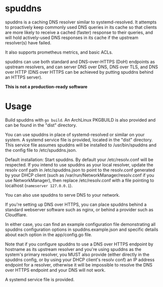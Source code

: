 spuddns
============

spuddns is a caching DNS resolver similar to systemd-resolved.
It attempts to proactively keep commonly used DNS queries in its cache
so that clients are more likely to receive a cached (faster) response
to their queries, and will hold actively-used DNS responses in its cache if the upstream resolver(s) have failed.

It also supports prometheus metrics, and basic ACLs.

spuddns can use both standard and DNS-over-HTTPS (DoH) endpoints as 
upstream resolvers, and can server DNS over DNS, DNS over TLS, and DNS
over HTTP (DNS over HTTPS can be achieved by putting spuddns behind an
HTTPS server).

**This is not a production-ready software**


Usage
============

Build spuddns with `go build`. An ArchLinux PKGBUILD is also provided
and can be found in the "dist" directory.

You can use spuddns in place of systemd-resolved or similar on your system. A systemd service file is provided, located in the "dist"
directory. This service file assumes spuddns will be installed to
/usr/bin/spuddns and the config file to /etc/spuddns.json.

Default installation: Start spuddns. By default your /etc/resolv.conf will be respected. If you intend to use spuddns as your local 
resolver, update the resolv conf path in /etc/spuddns.json to point to 
the resolv.conf generated by your DHCP client (such as
/var/run/NetworkManager/resolv.conf if you use NetworkManager), then 
replace /etc/resolv.conf with a file pointing to localhost
(`nameserver 127.0.0.1`).

You can also use spuddns to serve DNS to your network.

If you're setting up DNS over HTTPS, you can place spuddns behind a
standard webserver software such as nginx, or behind a provider such
as Cloudflare.

In either case, you can find an example configuration file 
demonstrating all spuddns configuration options in
spuddns.example.json and specific details about each option in the
app/config.go file.

Note that if you configure spuddns to use a DNS over HTTPS endpoint
by hostname as its upstream resolver and you're using spuddns as the
system's primary resolver, you MUST also provide (either directly in
the spuddns config, or by using your DHCP client's resolv conf) an IP
address endpoint for a resolver, otherwise it will be impossible to
resolve the DNS over HTTPS endpoint and your DNS will not work.

A systemd service file is provided.